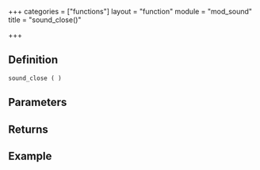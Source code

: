 +++
categories = ["functions"]
layout = "function"
module = "mod_sound"
title = "sound_close()"

+++

## Definition

    sound_close ( )

## Parameters

## Returns

## Example
